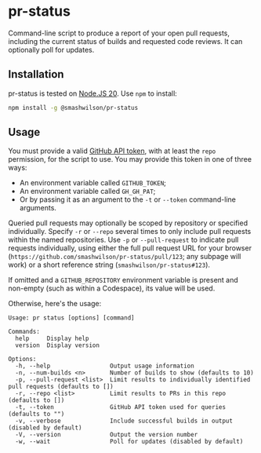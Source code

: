 # pr-status

Command-line script to produce a report of your open pull requests, including the current status of builds and requested code reviews. It can optionally poll for updates.

## Installation

pr-status is tested on [Node.JS 20](https://nodejs.org/en/). Use `npm` to install:

```bash
npm install -g @smashwilson/pr-status
```

## Usage

You must provide a valid [GitHub API token](https://github.com/settings/tokens), with at least the `repo` permission, for the script to use. You may provide this token in one of three ways:

- An environment variable called `GITHUB_TOKEN`;
- An environment variable called `GH_GH_PAT`;
- Or by passing it as an argument to the `-t` or `--token` command-line arguments.

Queried pull requests may optionally be scoped by repository or specified individually. Specify `-r` or `--repo` several times to only include pull requests within the named repositories. Use `-p` or `--pull-request` to indicate pull requests individually, using either the full pull request URL for your browser (`https://github.com/smashwilson/pr-status/pull/123`; any subpage will work) or a short reference string (`smashwilson/pr-status#123`).

If omitted and a `GITHUB_REPOSITORY` environment variable is present and non-empty (such as within a Codespace), its value will be used.

Otherwise, here's the usage:

```
Usage: pr status [options] [command]

Commands:
  help     Display help
  version  Display version

Options:
  -h, --help                 Output usage information
  -n, --num-builds <n>       Number of builds to show (defaults to 10)
  -p, --pull-request <list>  Limit results to individually identified pull requests (defaults to [])
  -r, --repo <list>          Limit results to PRs in this repo (defaults to [])
  -t, --token                GitHub API token used for queries (defaults to "")
  -v, --verbose              Include successful builds in output (disabled by default)
  -V, --version              Output the version number
  -w, --wait                 Poll for updates (disabled by default)
```
